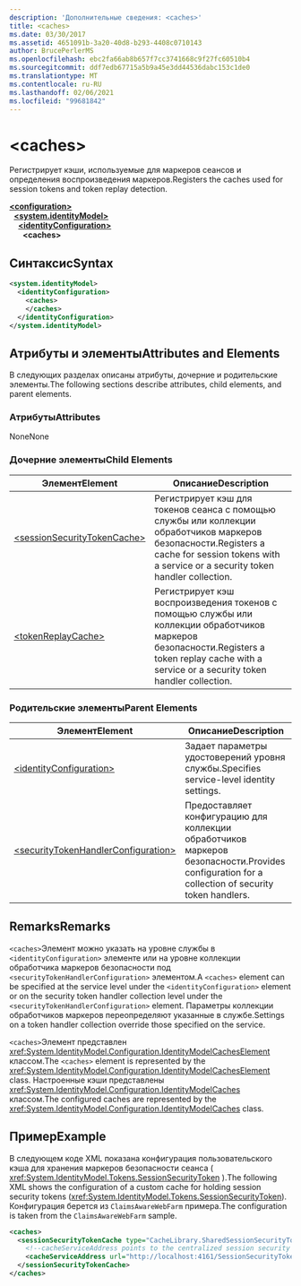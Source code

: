 ```yaml
---
description: 'Дополнительные сведения: <caches>'
title: <caches>
ms.date: 03/30/2017
ms.assetid: 4651091b-3a20-40d8-b293-4408c0710143
author: BrucePerlerMS
ms.openlocfilehash: ebc2fa66ab8b657f7cc3741668c9f27fc60510b4
ms.sourcegitcommit: ddf7edb67715a5b9a45e3dd44536dabc153c1de0
ms.translationtype: MT
ms.contentlocale: ru-RU
ms.lasthandoff: 02/06/2021
ms.locfileid: "99681842"
---
```

# \<caches>

<span data-ttu-id="bdda2-102">Регистрирует кэши, используемые для маркеров сеансов и определения воспроизведения маркеров.</span><span class="sxs-lookup"><span data-stu-id="bdda2-102">Registers the caches used for session tokens and token replay detection.</span></span>  
  
[**\<configuration>**](../configuration-element.md)\
&nbsp;&nbsp;[**\<system.identityModel>**](system-identitymodel.md)\
&nbsp;&nbsp;&nbsp;&nbsp;[**\<identityConfiguration>**](identityconfiguration.md)\
&nbsp;&nbsp;&nbsp;&nbsp;&nbsp;&nbsp;**\<caches>**  
  
## <a name="syntax"></a><span data-ttu-id="bdda2-103">Синтаксис</span><span class="sxs-lookup"><span data-stu-id="bdda2-103">Syntax</span></span>  
  
```xml  
<system.identityModel>  
  <identityConfiguration>  
    <caches>  
    </caches>  
  </identityConfiguration>  
</system.identityModel>  
```  
  
## <a name="attributes-and-elements"></a><span data-ttu-id="bdda2-104">Атрибуты и элементы</span><span class="sxs-lookup"><span data-stu-id="bdda2-104">Attributes and Elements</span></span>  

 <span data-ttu-id="bdda2-105">В следующих разделах описаны атрибуты, дочерние и родительские элементы.</span><span class="sxs-lookup"><span data-stu-id="bdda2-105">The following sections describe attributes, child elements, and parent elements.</span></span>  
  
### <a name="attributes"></a><span data-ttu-id="bdda2-106">Атрибуты</span><span class="sxs-lookup"><span data-stu-id="bdda2-106">Attributes</span></span>  

 <span data-ttu-id="bdda2-107">None</span><span class="sxs-lookup"><span data-stu-id="bdda2-107">None</span></span>  
  
### <a name="child-elements"></a><span data-ttu-id="bdda2-108">Дочерние элементы</span><span class="sxs-lookup"><span data-stu-id="bdda2-108">Child Elements</span></span>  
  
|<span data-ttu-id="bdda2-109">Элемент</span><span class="sxs-lookup"><span data-stu-id="bdda2-109">Element</span></span>|<span data-ttu-id="bdda2-110">Описание</span><span class="sxs-lookup"><span data-stu-id="bdda2-110">Description</span></span>|  
|-------------|-----------------|  
|[\<sessionSecurityTokenCache>](sessionsecuritytokencache.md)|<span data-ttu-id="bdda2-111">Регистрирует кэш для токенов сеанса с помощью службы или коллекции обработчиков маркеров безопасности.</span><span class="sxs-lookup"><span data-stu-id="bdda2-111">Registers a cache for session tokens with a service or a security token handler collection.</span></span>|  
|[\<tokenReplayCache>](tokenreplaycache.md)|<span data-ttu-id="bdda2-112">Регистрирует кэш воспроизведения токенов с помощью службы или коллекции обработчиков маркеров безопасности.</span><span class="sxs-lookup"><span data-stu-id="bdda2-112">Registers a token replay cache with a service or a security token handler collection.</span></span>|  
  
### <a name="parent-elements"></a><span data-ttu-id="bdda2-113">Родительские элементы</span><span class="sxs-lookup"><span data-stu-id="bdda2-113">Parent Elements</span></span>  
  
|<span data-ttu-id="bdda2-114">Элемент</span><span class="sxs-lookup"><span data-stu-id="bdda2-114">Element</span></span>|<span data-ttu-id="bdda2-115">Описание</span><span class="sxs-lookup"><span data-stu-id="bdda2-115">Description</span></span>|  
|-------------|-----------------|  
|[\<identityConfiguration>](identityconfiguration.md)|<span data-ttu-id="bdda2-116">Задает параметры удостоверений уровня службы.</span><span class="sxs-lookup"><span data-stu-id="bdda2-116">Specifies service-level identity settings.</span></span>|  
|[\<securityTokenHandlerConfiguration>](securitytokenhandlerconfiguration.md)|<span data-ttu-id="bdda2-117">Предоставляет конфигурацию для коллекции обработчиков маркеров безопасности.</span><span class="sxs-lookup"><span data-stu-id="bdda2-117">Provides configuration for a collection of security token handlers.</span></span>|  
  
## <a name="remarks"></a><span data-ttu-id="bdda2-118">Remarks</span><span class="sxs-lookup"><span data-stu-id="bdda2-118">Remarks</span></span>  

 <span data-ttu-id="bdda2-119">`<caches>`Элемент можно указать на уровне службы в `<identityConfiguration>` элементе или на уровне коллекции обработчика маркеров безопасности под `<securityTokenHandlerConfiguration>` элементом.</span><span class="sxs-lookup"><span data-stu-id="bdda2-119">A `<caches>` element can be specified at the service level under the `<identityConfiguration>` element or on the security token handler collection level under the `<securityTokenHandlerConfiguration>` element.</span></span> <span data-ttu-id="bdda2-120">Параметры коллекции обработчиков маркеров переопределяют указанные в службе.</span><span class="sxs-lookup"><span data-stu-id="bdda2-120">Settings on a token handler collection override those specified on the service.</span></span>  
  
 <span data-ttu-id="bdda2-121">`<caches>`Элемент представлен <xref:System.IdentityModel.Configuration.IdentityModelCachesElement> классом.</span><span class="sxs-lookup"><span data-stu-id="bdda2-121">The `<caches>` element is represented by the <xref:System.IdentityModel.Configuration.IdentityModelCachesElement> class.</span></span> <span data-ttu-id="bdda2-122">Настроенные кэши представлены <xref:System.IdentityModel.Configuration.IdentityModelCaches> классом.</span><span class="sxs-lookup"><span data-stu-id="bdda2-122">The configured caches are represented by the <xref:System.IdentityModel.Configuration.IdentityModelCaches> class.</span></span>  
  
## <a name="example"></a><span data-ttu-id="bdda2-123">Пример</span><span class="sxs-lookup"><span data-stu-id="bdda2-123">Example</span></span>  

 <span data-ttu-id="bdda2-124">В следующем коде XML показана конфигурация пользовательского кэша для хранения маркеров безопасности сеанса ( <xref:System.IdentityModel.Tokens.SessionSecurityToken> ).</span><span class="sxs-lookup"><span data-stu-id="bdda2-124">The following XML shows the configuration of a custom cache for holding session security tokens (<xref:System.IdentityModel.Tokens.SessionSecurityToken>).</span></span> <span data-ttu-id="bdda2-125">Конфигурация берется из `ClaimsAwareWebFarm` примера.</span><span class="sxs-lookup"><span data-stu-id="bdda2-125">The configuration is taken from the `ClaimsAwareWebFarm` sample.</span></span>  
  
```xml  
<caches>  
  <sessionSecurityTokenCache type="CacheLibrary.SharedSessionSecurityTokenCache, CacheLibrary">  
    <!--cacheServiceAddress points to the centralized session security token cache service running in the web farm.-->  
    <cacheServiceAddress url="http://localhost:4161/SessionSecurityTokenCacheService.svc" />  
  </sessionSecurityTokenCache>  
</caches>  
```
